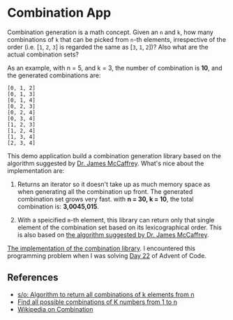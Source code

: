 # Combination App

Combination generation is a math concept. Given an `n` and `k`, how many combinations of `k` that can be picked from `n`-th elements, irrespective of the order (i.e. [`1`, `2`, `3`] is regarded the same as [`3`, `1`, `2`])? Also what are the actual combination sets?

As an example, with n = 5, and k = 3, the number of combination is **10**, and the generated combinations are:

```
[0, 1, 2]
[0, 1, 3]
[0, 1, 4]
[0, 2, 3]
[0, 2, 4]
[0, 3, 4]
[1, 2, 3]
[1, 2, 4]
[1, 3, 4]
[2, 3, 4]
```

This demo application build a combination generation library based on the algorithm suggested by [Dr. James McCaffrey](https://web.archive.org/web/20210524173420/https://docs.microsoft.com/en-us/archive/msdn-magazine/2004/july/using-combinations-to-improve-your-software-test-case-generation). What's nice about the implementation are:

1. Returns an iterator so it doesn't take up as much memory space as when generating all the combination up front. The generated combination set grows very fast. with **n = 30, k = 10**, the total combination is: **3,0045,015**.

2. With a speicified `m`-th element, this library can return only that single element of the combination set based on its lexicographical order. This is also based on [the algorithm suggested by Dr. James McCaffrey](https://web.archive.org/web/20170325012457/https://msdn.microsoft.com/en-us/library/aa289166.aspx).

[The implementation of the combination library](./packages/lib/src/combination.ts). I encountered this programming problem when I was solving [Day 22](https://adventofcode.com/2021/day/22) of Advent of Code.

## References

- [s/o: Algorithm to return all combinations of k elements from n](https://stackoverflow.com/questions/127704/algorithm-to-return-all-combinations-of-k-elements-from-n)
- [Find all possible combinations of K numbers from 1 to n](https://medium.com/enjoy-algorithm/find-all-possible-combinations-of-k-numbers-from-1-to-n-88f8e3fad33c)
- [Wikipedia on Combination](https://en.wikipedia.org/wiki/Combination)
